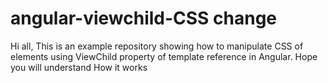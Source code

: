 # angular-viewchild-CSS change

Hi all, This is an example repository showing how to manipulate CSS of elements using ViewChild property of template reference in Angular.
Hope you will understand How it works
